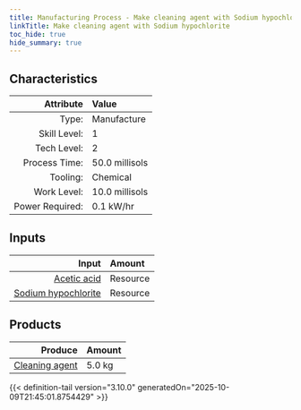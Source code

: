 ```yaml
---
title: Manufacturing Process - Make cleaning agent with Sodium hypochlorite
linkTitle: Make cleaning agent with Sodium hypochlorite
toc_hide: true
hide_summary: true
---
```

<!-- This is generated by the MarsSim HelpGenertor, do not edit. -->


## Characteristics

| Attribute      | Value |
|--------:|:------|
|Type:|Manufacture|
|Skill Level:|1|
|Tech Level:|2|
|Process Time:|50.0 millisols|
|Tooling:|Chemical|
|Work Level:|10.0 millisols|
|Power Required:|0.1 kW/hr|

## Inputs

| Input      | Amount |
|--------:|:------|
|[Acetic acid](/docs/definitions/resource/acetic-acid)|Resource|4.5 kg|
|[Sodium hypochlorite](/docs/definitions/resource/sodium-hypochlorite)|Resource|0.5 kg|

## Products


| Produce      | Amount |
|--------:|:------|
|[Cleaning agent](/docs/definitions/resource/cleaning-agent)|5.0 kg|



{{< definition-tail version="3.10.0" generatedOn="2025-10-09T21:45:01.8754429" >}}



